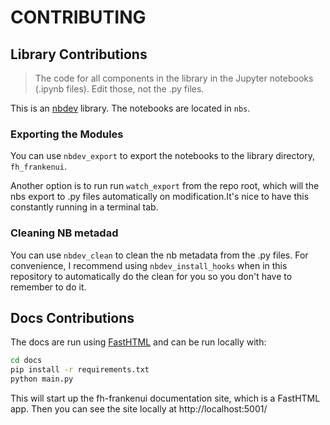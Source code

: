 # CONTRIBUTING

## Library Contributions

> The code for all components in the library in the Jupyter notebooks (.ipynb files).   Edit those, not the .py files.

This is an [nbdev](https://nbdev.fast.ai/) library. The notebooks are located in `nbs`.  

### Exporting the Modules

You can use `nbdev_export` to export the notebooks to the library directory, `fh_frankenui`.  

Another option is to run run `watch_export` from the repo root, which will the nbs export to .py files automatically on modification.It's nice to have this constantly running in a terminal tab.

### Cleaning NB metadad

You can use `nbdev_clean` to clean the nb metadata from the .py files.  For convenience, I recommend using `nbdev_install_hooks` when in this repository to automatically do the clean for you so you don't have to remember to do it.

## Docs Contributions

The docs are run using [FastHTML](https://fastht.ml/) and can be run locally with:

```bash
cd docs
pip install -r requirements.txt
python main.py
```

This will start up the fh-frankenui documentation site, which is a FastHTML app.  Then you can see the site locally at http://localhost:5001/
